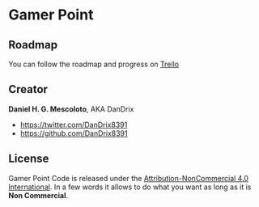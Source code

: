 
# Gamer Point





## Roadmap
You can follow the roadmap and progress on [Trello](https://trello.com/b/L5DxX1mN/gamer-point)









## Creator
**Daniel H. G. Mescoloto**, AKA DanDrix
- <https://twitter.com/DanDrix8391>
- <https://github.com/DanDrix8391>

## License

Gamer Point Code is released under the [Attribution-NonCommercial 4.0 International](https://creativecommons.org/licenses/by-nc/4.0/legalcode). In a few words it allows to do what you want as long as it is **Non Commercial**.

